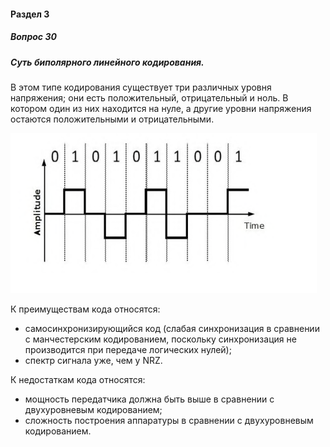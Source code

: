 #### Раздел 3

##### Вопрос 30

##### Суть биполярного линейного кодирования.



В этом типе кодирования существует три различных уровня  напряжения; они есть положительный, отрицательный и ноль. В  котором один из них находится на нуле, а другие уровни напряжения  остаются положительными и отрицательными.

![image-20220622172917487](Answer_3_30/image-20220622172917487.png)

К преимуществам кода относятся:

- самосинхронизирующийся код (слабая синхронизация в сравнении с манчестерским кодированием, поскольку синхронизация не производится при передаче логических нулей);
- спектр сигнала уже, чем у NRZ. 

К недостаткам кода относятся: 

- мощность передатчика должна быть выше в сравнении с двухуровневым кодированием;
- сложность построения аппаратуры в сравнении с двухуровневым кодированием.

